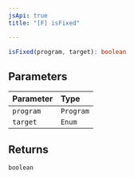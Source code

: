 ```yaml
---
jsApi: true
title: "[F] isFixed"

---
```

```ts
isFixed(program, target): boolean
```

## Parameters

| Parameter | Type |
| :------ | :------ |
| `program` | `Program` |
| `target` | `Enum` |

## Returns

`boolean`
